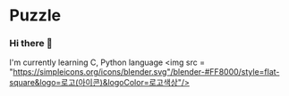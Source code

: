 # Puzzle
### Hi there 👋
I'm currently learning C, Python language
<img src = "https://simpleicons.org/icons/blender.svg"/blender-#FF8000/style=flat-square&logo=로고(아이콘)&logoColor=로고색상"/>


<!--
**puzzlelzzup/puzzlelzzup** is a ✨ _special_ ✨ repository because its `README.md` (this file) appears on your GitHub profile.

Here are some ideas to get you started:

- 🔭 I’m currently working on ...
- 🌱 I’m currently learning ...
- 👯 I’m looking to collaborate on ...
- 🤔 I’m looking for help with ...
- 💬 Ask me about ...
- 📫 How to reach me: ...
- 😄 Pronouns: ...
- ⚡ Fun fact: ...
-->

